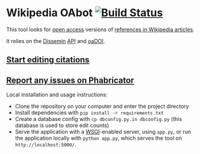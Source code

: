 Wikipedia OAbot [![Build Status](https://travis-ci.org/dissemin/oabot.svg?branch=master)](https://travis-ci.org/dissemin/oabot)
===============

This tool looks for [open access](https://en.wikipedia.org/wiki/Open_access) versions
of [references in Wikipedia articles](https://en.wikipedia.org/wiki/Wikipedia:Citing_sources).

It relies on the [Dissemin](http://dissem.in) [API](http://dev.dissem.in/api.html) and [oaDOI](https://oadoi.org).

[Start editing citations](https://tools.wmflabs.org/oabot/)
-----------------------------------------------------

[Report any issues on Phabricator](https://phabricator.wikimedia.org/tag/oabot/)
------------------------------------------------------------

Local installation and usage instructions:
* Clone the repository on your computer and enter the project directory
* Install dependencies with `pip install -r requirements.txt`
* Create a database config with `cp dbconfig.py.in dbconfig.py` (this database is used to store edit counts)
* Serve the application with a [WSGI](http://enwp.org/WSGI)-enabled server, using `app.py`, or run the application locally with `python app.py`, which serves the tool on `http://localhost:5000/`.
